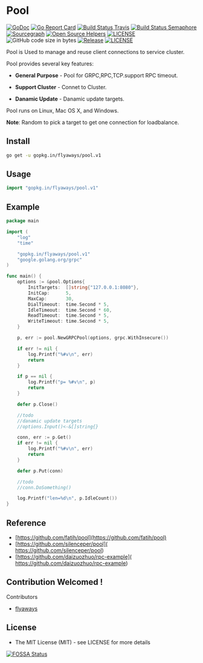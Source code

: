 # Pool

[![GoDoc](https://godoc.org/github.com/flyaways/pool?status.svg)](https://godoc.org/github.com/flyaways/pool)
[![Go Report Card](https://goreportcard.com/badge/github.com/flyaways/pool?style=flat-square)](https://goreportcard.com/report/github.com/flyaways/pool)
[![Build Status Travis](https://travis-ci.org/flyaways/pool.svg?branch=master)](https://travis-ci.org/flyaways/pool)
[![Build Status Semaphore](https://semaphoreci.com/api/v1/flyaways/pool/branches/master/shields_badge.svg)](https://semaphoreci.com/flyaways/pool)
[![Sourcegraph](https://sourcegraph.com/github.com/flyaways/pool/-/badge.svg)](https://sourcegraph.com/github.com/flyaways/pool?badge)
[![Open Source Helpers](https://www.codetriage.com/flyaways/pool/badges/users.svg)](https://www.codetriage.com/flyaways/pool)
[![LICENSE](https://img.shields.io/badge/licence-Apache%202.0-brightgreen.svg?style=flat-square)](https://github.com/flyaways/pool/blob/master/LICENSE)
![GitHub code size in bytes](https://img.shields.io/github/languages/code-size/flyaways/pool.svg)
[![Release](https://img.shields.io/github/release/flyaways/pool.svg?style=flat-square)](https://github.com/flyaways/pool/releases)
[![LICENSE](https://img.shields.io/badge/license-Anti%20996-blue.svg)](https://github.com/996icu/996.ICU/blob/master/LICENSE)


Pool is Used to manage and reuse client connections to service cluster.

Pool provides several key features:

* **General Purpose** - Pool for GRPC,RPC,TCP.support RPC timeout.

* **Support Cluster** - Connet to Cluster.

* **Danamic Update** - Danamic update targets.

Pool runs on Linux, Mac OS X, and Windows.

**Note**: Random to pick a target to get one connection for loadbalance.

## Install
```sh
go get -u gopkg.in/flyaways/pool.v1
```
## Usage

```go
import "gopkg.in/flyaways/pool.v1"
```

## Example
```go
package main

import (
	"log"
	"time"

	"gopkg.in/flyaways/pool.v1"
	"google.golang.org/grpc"
)

func main() {
	options := &pool.Options{
		InitTargets:  []string{"127.0.0.1:8080"},
		InitCap:      5,
		MaxCap:       30,
		DialTimeout:  time.Second * 5,
		IdleTimeout:  time.Second * 60,
		ReadTimeout:  time.Second * 5,
		WriteTimeout: time.Second * 5,
	}

	p, err := pool.NewGRPCPool(options, grpc.WithInsecure())

	if err != nil {
		log.Printf("%#v\n", err)
		return
	}

	if p == nil {
		log.Printf("p= %#v\n", p)
		return
	}

	defer p.Close()

	//todo
	//danamic update targets
	//options.Input()<-&[]string{}

	conn, err := p.Get()
	if err != nil {
		log.Printf("%#v\n", err)
		return
	}

	defer p.Put(conn)

	//todo
	//conn.DoSomething()

	log.Printf("len=%d\n", p.IdleCount())
}

```

## Reference
 * [https://github.com/fatih/pool](https://github.com/fatih/pool)
 * [https://github.com/silenceper/pool]( https://github.com/silenceper/pool)
 * [https://github.com/daizuozhuo/rpc-example]( https://github.com/daizuozhuo/rpc-example)
 
## Contribution Welcomed !

Contributors

* [flyaways](https://github.com/flyaways) 

## License
* The MIT License (MIT) - see LICENSE for more details

[![FOSSA Status](https://app.fossa.io/api/projects/git%2Bhttps%3A%2F%2Fgithub.com%2Fflyaways%2Fpool.svg?type=large)](https://app.fossa.io/projects/git%2Bhttps%3A%2F%2Fgithub.com%2Fflyaways%2Fpool?ref=badge_large)
